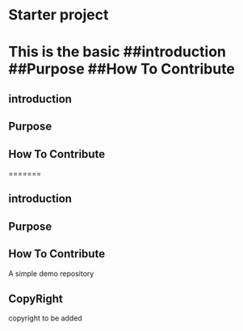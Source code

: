 # Starter project

This is the basic
##introduction
##Purpose
##How To Contribute
=======
## introduction
## Purpose
## How To Contribute

=======
## introduction
## Purpose
## How To Contribute

A simple demo repository
## CopyRight
 copyright to be added

